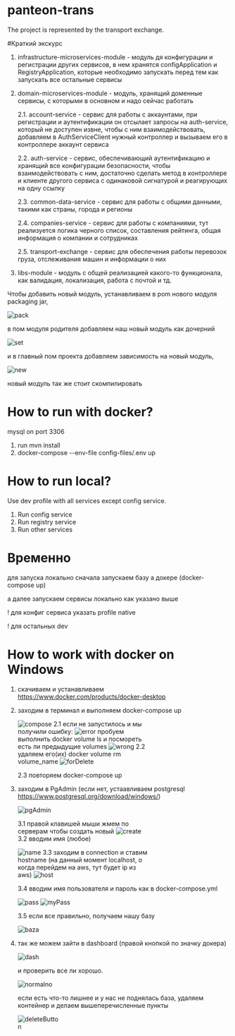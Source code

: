 # panteon-trans
The project is represented by the transport exchange.


#Краткий экскурс

1. infrastructure-microservices-module - модуль дя конфигурации и регистрации других сервисов, в нем хранятся configApplication
   и RegistryApplication, которые необходимо запускать перед тем как запускать все остальные сервисы
2. domain-microservices-module - модуль, хранящий доменные сервисы, с которыми в основном и надо сейчас работать
    
   2.1. account-service - сервис для работы с аккаунтами, при регистрации и аутентификации он отсылает запросы на auth-service, который не доступен извне,
чтобы с ним взаимодействовать, добавляем в AuthServiceClient нужный контроллер и вызываем его в контроллере аккаунт сервиса
  
    2.2. auth-service - сервис, обеспечивающий аутентификацию и хранящий все конфигурации безопасности, чтобы взаимодействовать с ним,
   достаточно сделать метод в контроллере и клиенте другого сервиса с одинаковой сигнатурой и реагирующих на одну ссылку 

    2.3. common-data-service - сервис для работы с общими данными, такими как страны, города и регионы

    2.4. companies-service - сервис для работы с компаниями, тут реализуется логика черного список, составления рейтинга,
общая информация о компании и сотрудниках

    2.5. transport-exchange - сервис для обеспечения работы перевозок груза, отслеживания машин и информации о них


3. libs-module - модуль с общей реализацией какого-то функционала, как валидация, локализация, работа с почтой и тд.

Чтобы добавить новый модуль, устанавливаем в pom нового модуля packaging jar,

![pack](images/img_14.png)

в пом модуля родителя добавляем наш новый модуль как дочерний

![set](images/img_15.png)

и в главный пом проекта добавляем зависимость на новый модуль,

![new](images/img_16.png)

новый модуль так же стоит скомпилировать


# How to run with docker?

mysql on port 3306

1. run mvn install
2. docker-compose --env-file config-files/.env up

# How to run local?

Use dev profile with all services except config service.

1. Run config service
2. Run registry service
3. Run other services



# Временно
для запуска локально сначала запускаем базу а докере (docker-compose up)

а далее запускаем сервисы локально как указано выше

! для конфиг сервиса указать profile native

! для остальных dev

# How to work with docker on Windows

1. скачиваем и устанавливаем https://www.docker.com/products/docker-desktop
2. заходим в терминал и выполняем docker-compose up  
     <div style="width:300px">

    ![compose](images/img.png)
    2.1 если не запустилось и мы получили ошибку: ![error](images/img_10.png)
    пробуем выполнить docker volume ls и посмореть есть ли предыдущие volumes 
    ![wrong](images/img_1.png)
    2.2 удаляем его(их) docker volume rm volume_name 
    ![forDelete](images/img_2.png)
     
    2.3 повторяем docker-compose up
3. заходим в PgAdmin (если нет, устаавливаем postgresql https://www.postgresql.org/download/windows/)
    <div style="width:300px">

    ![pgAdmin](images/img_3.png)

    3.1 правой клавишей мыши жмем по серверам чтобы создать новый 
    ![create](images/img_4.png)
    3.2 вводим имя (любое)
   
    ![name](images/img_5.png)
    3.3 заходим в connection и ставим hostname (на данный момент localhost, о когда перейдем на aws, тут будет ip из aws)
    ![host](images/img_6.png)
   </div>
    3.4 вводим имя пользователя и пароль как в docker-compose.yml 
    <div style="width:300px">

    ![pass](images/img_7.png)
    ![myPass](images/img_8.png)
   </div>
    3.5 если все правильно, получаем нашу базу 
    <div style="width:800px">

    ![baza](images/img_9.png)
   </div>
4. так же можем зайти в dashboard  (правой кнопкой по значку докера)
   <div style="width:200px">

    ![dash](images/img_11.png) 
   </div>

   и проверить все ли хорошо.
    <div style="width:500px">

    ![normalno](images/img_12.png)
   </div>
    если есть что-то лишнее и у нас не поднялась база, удаляем контейнер и делаем вышеперечисленные пункты
    <div style="width:100px">
   
    ![deleteButton](images/img_13.png)
   </div>
   </div>
